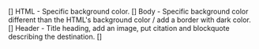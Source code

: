 [] HTML - Specific background color.
[] Body - Specific background color different than the HTML's background color / add a border with dark color.
[] Header - Title heading, add an image, put citation and blockquote describing the destination.
[] 